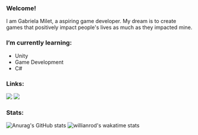 ### Welcome!
I am Gabriela Milet, a aspiring game developer. My dream is to create games that positively impact people's lives as much as they impacted mine.

### I’m currently learning:
- Unity
- Game Development
- C#

### Links:
[<img src="https://img.shields.io/badge/linkedin-%23282a36.svg?&style=for-the-badge&logo=linkedin&logoColor=dd6387" />](https://www.linkedin.com/in/gabrielamilet/) <!-- [<img src="https://img.shields.io/badge/GitLab-282a36?style=for-the-badge&logo=gitlab&logoColor=dd6387" />](https://gitlab.com/jasbrela) --> [<img src="https://img.shields.io/badge/Itch.io-282a36?style=for-the-badge&logo=itch-dot-io&logoColor=dd6387" />](https://jasbrela.itch.io)
<!-- [<img src="" />]() -->

### Stats:
![Anurag's GitHub stats](https://github-readme-stats.vercel.app/api?username=jasbrela&count_private=true&show_icons=true&theme=dracula&hide_border=true)
![willianrod's wakatime stats](https://github-readme-stats.vercel.app/api/wakatime?username=jasbrela&hide_border=true&theme=dracula)
